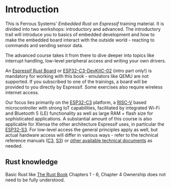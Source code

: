 # Introduction

This is Ferrous Systems' *Embedded Rust on Espressif* training material. It is divided into two workshops: introductory and advanced. The introductory trail will introduce you to basics of embedded development and how to make the embedded board interact with the outside world - reacting to commands and sending sensor data.

The advanced course takes it from there to dive deeper into topics like interrupt handling, low-level peripheral access and writing your own drivers.

An [Espressif Rust Board](https://github.com/esp-rs/esp-rust-board) or [ESP32-C3-DevKitC-02](https://docs.espressif.com/projects/esp-idf/en/latest/esp32c3/hw-reference/esp32c3/user-guide-devkitc-02.html) (intro part only!) is mandatory for working with this book - emulators like QEMU are not supported. 
If you subscribed to one of the trainings, a board will be provided to you directly by Espressif.
Some exercises also require wireless internet access.

Our focus lies primarily on the [ESP32-C3](https://www.espressif.com/en/products/socs/esp32-c3) platform, a [RISC-V](https://riscv.org/) based microcontroller with strong IoT capabilities, facilitated by integrated Wi-Fi and Bluetooth 5 (LE) functionality as well as large RAM + flash size for sophisticated applications. A substantial amount of this course is also applicable for Xtensa the other architecture Espressif uses, in particular the [ESP32-S3](https://www.espressif.com/en/products/socs/esp32-s3). For low-level access the general principles apply as well, but actual hardware access will differ in various ways - refer to the technical reference manuals ([C3](https://www.espressif.com/sites/default/files/documentation/esp32-c3_technical_reference_manual_en.pdf), [S3](https://www.espressif.com/sites/default/files/documentation/esp32-s3_technical_reference_manual_en.pdf)) or [other available technical documents](https://www.espressif.com/en/support/documents/technical-documents)  as needed.

## Rust knowledge

Basic Rust like [The Rust Book](https://doc.rust-lang.org/book/) Chapters 1 - 6, Chapter 4 Ownership does not need to be fully understood.  
